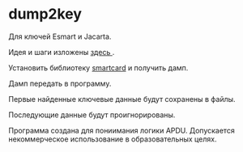 # dump2key
Для ключей Esmart и Jacarta.

Идея и шаги изложены [здесь ](https://www.securitylab.ru/blog/personal/reply-to-all/155893.php).

Установить библиотеку [smartcard](https://github.com/ea/smartcard-sniffer) и получить дамп.

Дамп передать в программу.

Первые найденные ключевые данные будут сохранены в файлы.

Последующие данные будут проигнорированы.

Программа создана для пониимания логики APDU. Допускается некоммерческое использование в образовательных целях.
